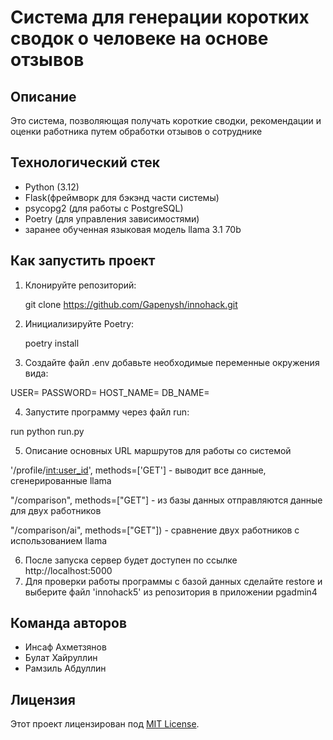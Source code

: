  # Система для генерации коротких сводок о человеке на основе отзывов

## Описание

Это система, позволяющая получать короткие сводки, рекомендации и оценки работника путем обработки отзывов о сотруднике 

## Технологический стек

- Python (3.12)
- Flask(фреймворк для бэкэнд части системы)
- psycopg2 (для работы с PostgreSQL)
- Poetry (для управления зависимостями)
- заранее обученная языковая модель llama 3.1 70b


## Как запустить проект

1. Клонируйте репозиторий:

   git clone https://github.com/Gapenysh/innohack.git
    

2. Инициализируйте Poetry:

    
   poetry install
    

3. Cоздайте файл .env добавьте необходимые переменные окружения вида:

USER=
PASSWORD=
HOST_NAME=
DB_NAME=


4. Запустите программу через файл run:

run python run.py

5. Описание основных URL маршрутов для работы со системой

'/profile/<int:user_id>', methods=['GET'] - выводит все данные, сгенерированные llama

"/comparison", methods=["GET"] - из базы данных отправляются данные для двух работников

"/comparison/ai", methods=["GET"]) - сравнение двух работников с использованием llama

6. После запуска сервер будет доступен по ссылке http://localhost:5000
7. Для проверки работы программы с базой данных сделайте restore и выберите файл 'innohack5' из репозитория в приложении pgadmin4
## Команда авторов

- Инсаф Ахметзянов 
- Булат Хайруллин
- Рамзиль Абдуллин 

## Лицензия

Этот проект лицензирован под [MIT License](LICENSE).
